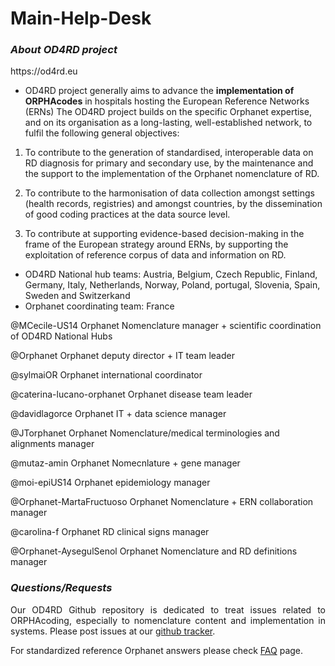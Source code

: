 # Main-Help-Desk

<p><h3><i><strong> About OD4RD project</strong></i></h3></p> https://od4rd.eu

* OD4RD project generally aims to advance the **implementation of ORPHAcodes** in hospitals hosting the European Reference Networks (ERNs) 
The OD4RD project builds on the specific Orphanet expertise, and on its organisation as a long-lasting, well-established network, to fulfil the following general objectives:
1.	To contribute to the generation of standardised, interoperable data on RD diagnosis for primary and secondary use, by the maintenance and the support to the implementation of the Orphanet nomenclature of RD.

2.	To contribute to the harmonisation of data collection amongst settings (health records, registries) and amongst countries, by the dissemination of good coding practices at the data source level.

3.	To contribute at supporting evidence-based decision-making in the frame of the European strategy around ERNs, by supporting the exploitation of reference corpus of data and information on RD.

* OD4RD National hub teams: Austria, Belgium, Czech Republic, Finland, Germany, Italy, Netherlands, Norway, Poland, portugal, Slovenia, Spain, Sweden and Switzerkand
* Orphanet coordinating team: France 

@MCecile-US14 Orphanet Nomenclature manager + scientific coordination of OD4RD National Hubs

@Orphanet Orphanet deputy director + IT team leader

@sylmaiOR Orphanet international coordinator

@caterina-lucano-orphanet Orphanet disease team leader

@davidlagorce Orphanet IT + data science manager

@JTorphanet Orphanet Nomenclature/medical terminologies and alignments manager 

@mutaz-amin Orphanet Nomecnlature + gene manager

@moi-epiUS14 Orphanet epidemiology manager 

@Orphanet-MartaFructuoso Orphanet Nomenclature + ERN collaboration manager

@carolina-f Orphanet RD clinical signs manager

@Orphanet-AysegulSenol Orphanet Nomenclature and RD definitions manager
  
 <p><h3><i><strong>Questions/Requests</strong></i></h3></p>
   <p align= "justify">Our OD4RD Github repository is dedicated to treat issues related to ORPHAcoding, especially to nomenclature content and implementation in systems. Please post issues at our <a href="https://github.com/OD4RD/Main-Help-Desk/issues" target="_blank" rel="noopener noreferrer">github tracker</a>.
  <p>For standardized reference Orphanet answers please check <a href="https://github.com/OD4RD/Main-Help-Desk/wiki" target="_blank" rel="noopener noreferrer">FAQ</a> page.</p>


